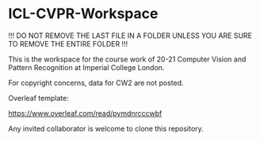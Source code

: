 # ICL-CVPR-Workspace
!!! DO NOT REMOVE THE LAST FILE IN A FOLDER UNLESS YOU ARE SURE TO REMOVE THE ENTIRE FOLDER !!!

This is the workspace for the course work of 20-21 Computer Vision and Pattern Recognition at Imperial College London.

For copyright concerns, data for CW2 are not posted.

Overleaf template:

https://www.overleaf.com/read/pymdnrcccwbf

Any invited collaborator is welcome to clone this repository.
